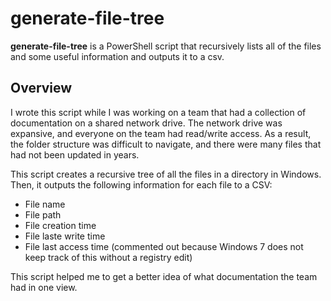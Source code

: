 # generate-file-tree

**generate-file-tree** is a PowerShell script that recursively lists all of the files and some useful information and outputs it to a csv.

## Overview

I wrote this script while I was working on a team that had a collection of documentation on a shared network drive. The network drive was expansive, and everyone on the team had read/write access. As a result, the folder structure was difficult to navigate, and there were many files that had not been updated in years.

This script creates a recursive tree of all the files in a directory in Windows. Then, it outputs the following information for each file to a CSV:

* File name
* File path
* File creation time
* File laste write time
* File last access time (commented out because Windows 7 does not keep track of this without a registry edit)

This script helped me to get a better idea of what documentation the team had in one view.
